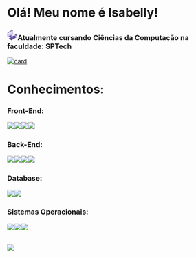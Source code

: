 

<h1>Olá! Meu nome é Isabelly!</h1>
<h3><img src="assets/3d-computer.png">Atualmente cursando Ciências da Computação na faculdade: SPTech</h3>

[![card](https://github-readme-stats.vercel.app/api?username=Isabelly-Cristine-VG&theme=default&show_icons=true)](https://github.com/anuraghazra/github-readme-stats)

 
 
 <h1>Conhecimentos:</h1>
 
### Front-End:
<img src="https://img.shields.io/badge/HTML-E34F26?style=for-the-badge&logo=html5&logoColor=white"><img src="https://img.shields.io/badge/CSS3-1572B6?style=for-the-badge&logo=css3&logoColor=white"><img src="https://img.shields.io/badge/JavaScript-323330?style=for-the-badge&logo=javascript&logoColor=F7DF1E"><img src="https://img.shields.io/badge/Bootstrap-563D7C?style=for-the-badge&logo=bootstrap&logoColor=white"> 

### Back-End:
<img src="https://img.shields.io/badge/Java-ED8B00?style=for-the-badge&logo=java&logoColor=white"><img src="https://img.shields.io/badge/Python-FFD43B?style=for-the-badge&logo=python&logoColor=blue"><img src="https://img.shields.io/badge/R-276DC3?style=for-the-badge&logo=r&logoColor=white"><img src="https://img.shields.io/badge/C%2B%2B-00599C?style=for-the-badge&logo=c%2B%2B&logoColor=white">

### Database:
<img src="https://img.shields.io/badge/MySQL-005C84?style=for-the-badge&logo=mysql&logoColor=white"><img src="	https://img.shields.io/badge/MySQL-005C84?style=for-the-badge&logo=mysql&logoColor=white">


### Sistemas Operacionais:

<img src="https://img.shields.io/badge/Windows-0078D6?style=for-the-badge&logo=windows&logoColor=white"><img src="https://img.shields.io/badge/Linux-FCC624?style=for-the-badge&logo=linux&logoColor=black"><img src="https://img.shields.io/badge/Ubuntu-E95420?style=for-the-badge&logo=ubuntu&logoColor=white">

   
   ##
 <div>
   <a href = "mailto:isa.cris.vgodoi@gmail.com"><img src="https://img.shields.io/badge/-Gmail-%23333?style=for-the-badge&logo=gmail&logoColor=white" target="_blank">      </a>
 </div>
